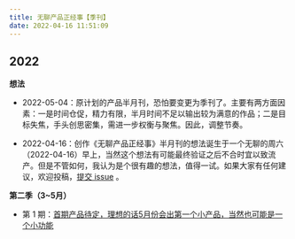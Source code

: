 ```yaml
---
title: 无聊产品正经事【季刊】
date: 2022-04-16 11:51:09
---
```


## 2022

**想法**

- 2022-05-04：原计划的产品半月刊，恐怕要变更为季刊了。主要有两方面因素：一是时间仓促，精力有限，半月时间不足以输出较为满意的作品；二是目标失焦，手头创思密集，需进一步权衡与聚焦。因此，调整节奏。

- 2022-04-16：创作《无聊产品正经事》半月刊的想法诞生于一个无聊的周六（2022-04-16）早上，当然这个想法有可能最终验证之后不合时宜以致流产。但是不管如何，我认为是个很有趣的想法，值得一试。如果大家有任何建议，欢迎投稿，[提交 issue](https://github.com/senlypan/blog/issues) 。

**第二季（3~5月）**

- 第 1 期：[首期产品待定，理想的话5月份会出第一个小产品，当然也可能是一个小功能](/product)